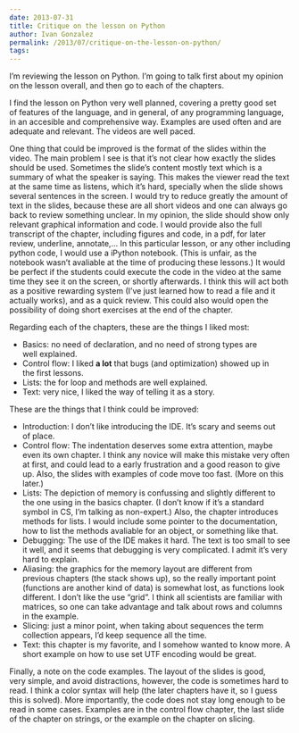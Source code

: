 ```yaml
---
date: 2013-07-31
title: Critique on the lesson on Python
author: Ivan Gonzalez
permalink: /2013/07/critique-on-the-lesson-on-python/
tags:
---
```

I’m reviewing the lesson on Python. I’m going to talk first about my opinion on the lesson overall, and then go to each of the chapters.

I find the lesson on Python very well planned, covering a pretty good set of features of the language, and in general, of any programming language, in an accesible and comprehensive way. Examples are used often and are adequate and relevant. The videos are well paced.

One thing that could be improved is the format of the slides within the video. The main problem I see is that it’s not clear how exactly the slides should be used. Sometimes the slide’s content mostly text which is a summary of what the speaker is saying. This makes the viewer read the text at the same time as listens, which it’s hard, specially when the slide shows several sentences in the screen. I would try to reduce greatly the amount of text in the slides, because these are all short videos and one can always go back to review something unclear. In my opinion, the slide should show only relevant graphical information and code. I would provide also the full transcript of the chapter, including figures and code, in a pdf, for later review, underline, annotate,… In this particular lesson, or any other including python code, I would use a iPython notebook. (This is unfair, as the notebook wasn’t avaliable at the time of producing these lessons.) It would be perfect if the students could execute the code in the video at the same time they see it on the screen, or shortly afterwards. I think this will act both as a positive rewarding system (I’ve just learned how to read a file and it actually works), and as a quick review. This could also would open the possibility of doing short exercises at the end of the chapter.

Regarding each of the chapters, these are the things I liked most:

*   Basics: no need of declaration, and no need of strong types are well explained.
*   Control flow: I liked **a lot** that bugs (and optimization) showed up in the first lessons.
*   Lists: the for loop and methods are well explained.
*   Text: very nice, I liked the way of telling it as a story.

These are the things that I think could be improved:

*   Introduction: I don’t like introducing the IDE. It’s scary and seems out of place.
*   Control flow: The indentation deserves some extra attention, maybe even its own chapter. I think any novice will make this mistake very often at first, and could lead to a early frustration and a good reason to give up. Also, the slides with examples of code move too fast. (More on this later.)
*   Lists: The depiction of memory is confussing and slightly different to the one using in the basics chapter. (I don’t know if it’s a standard symbol in CS, I’m talking as non-expert.) Also, the chapter introduces methods for lists. I would include some pointer to the documentation, how to list the methods avaliable for an object, or something like that.
*   Debugging: The use of the IDE makes it hard. The text is too small to see it well, and it seems that debugging is very complicated. I admit it’s very hard to explain.
*   Aliasing: the graphics for the memory layout are different from previous chapters (the stack shows up), so the really important point (functions are another kind of data) is somewhat lost, as functions look different. I don’t like the use &#8220;grid&#8221;. I think all scientists are familiar with matrices, so one can take advantage and talk about rows and columns in the example.
*   Slicing: just a minor point, when taking about sequences the term collection appears, I’d keep sequence all the time.
*   Text: this chapter is my favorite, and I somehow wanted to know more. A short example on how to use set UTF encoding would be great.

Finally, a note on the code examples. The layout of the slides is good, very simple, and avoid distractions, however, the code is sometimes hard to read. I think a color syntax will help (the later chapters have it, so I guess this is solved). More importantly, the code does not stay long enough to be read in some cases. Examples are in the control flow chapter, the last slide of the chapter on strings, or the example on the chapter on slicing.
